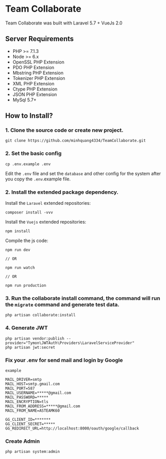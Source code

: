 # Team Collaborate

Team Collaborate was built with Laravel 5.7 + VueJs 2.0

## Server Requirements

- PHP >= 7.1.3
- Node >= 6.x
- OpenSSL PHP Extension
- PDO PHP Extension
- Mbstring PHP Extension
- Tokenizer PHP Extension
- XML PHP Extension
- Ctype PHP Extension
- JSON PHP Extension
- MySql 5.7+


## How to Install?

### 1. Clone the source code or create new project.

```shell
git clone https://github.com/minhquang4334/TeamCollaborate.git
```



### 2. Set the basic config

```shell
cp .env.example .env
```

Edit the `.env` file and set the `database` and other config for the system after you copy the `.env`.example file.

### 2. Install the extended package dependency.

Install the `Laravel` extended repositories: 

```shell
composer install -vvv
```

Install the `Vuejs` extended repositories: 

```shel
npm install
```

Compile the js code: 

```shel
npm run dev

// OR

npm run watch

// OR

npm run production
```

### 3. Run the collaborate install command, the command will run the `migrate` command and generate test data.

```shell
php artisan collaborate:install
```

### 4. Generate JWT

```shell
php artisan vendor:publish --provider="Tymon\JWTAuth\Providers\LaravelServiceProvider"
php artisan jwt:secret
```

### Fix your .env for send mail and login by Google

`example`
```shell 
MAIL_DRIVER=smtp
MAIL_HOST=smtp.gmail.com
MAIL_PORT=587
MAIL_USERNAME=*****@gmail.com
MAIL_PASSWORD=*****
MAIL_ENCRYPTION=tls
MAIL_FROM_ADDRESS=*****@gmail.com
MAIL_FROM_NAME=ASTEAMK60

GG_CLIENT_ID=*******
GG_CLIENT_SECRET=*****
GG_REDIRECT_URL=http://localhost:8000/oauth/google/callback
```

### Create Admin

```
php artisan system:admin
```

